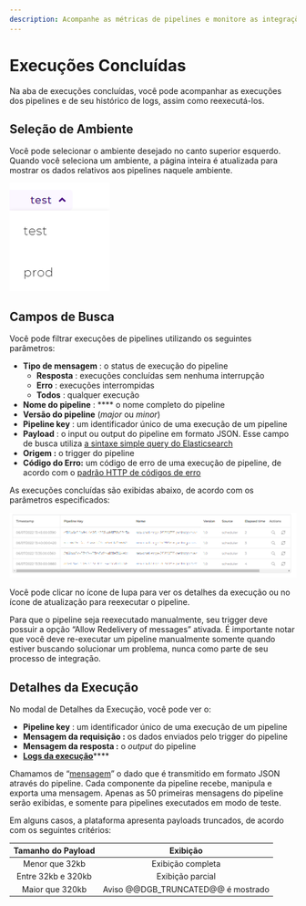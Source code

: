 ```yaml
---
description: Acompanhe as métricas de pipelines e monitore as integrações implantadas.
---
```


# Execuções Concluídas

Na aba de execuções concluídas, você pode acompanhar as execuções dos pipelines e de seu histórico de logs, assim como reexecutá-los.

## Seleção de Ambiente&#x20;

Você pode selecionar o ambiente desejado no canto superior esquerdo. Quando você seleciona um ambiente, a página inteira é atualizada para mostrar os dados relativos aos pipelines naquele ambiente.

![](<../.gitbook/assets/seletordeambiente (1).png>)

## **Campos de Busca**

Você pode filtrar execuções de pipelines utilizando os seguintes parâmetros:

* **Tipo de mensagem** : o status de execução do pipeline
  * **Resposta** : execuções concluídas sem nenhuma interrupção
  * **Erro** : execuções interrompidas
  * **Todos** : qualquer execução
* **Nome do pipeline** : **** o nome completo do pipeline
* **Versão do pipeline** (_major_ ou _minor_)
* **Pipeline key** : um identificador único de uma execução de um pipeline
* **Payload** : o input ou output do pipeline em formato JSON. Esse campo de busca utiliza [a sintaxe simple query do Elasticsearch](https://www.elastic.co/guide/en/elasticsearch/reference/current/query-dsl-simple-query-string-query.html#simple-query-string-syntax)
* **Origem :** o trigger do pipeline
* **Código do Erro:** um código de erro de uma execução de pipeline, de acordo com o [padrão HTTP de códigos de erro](https://pt.wikipedia.org/wiki/Lista\_de\_c%C3%B3digos\_de\_estado\_HTTP)

As execuções concluídas são exibidas abaixo, de acordo com os parâmetros especificados:

![](../.gitbook/assets/executionlist.png)

Você pode clicar no ícone de lupa para ver os detalhes da execução ou no ícone de atualização para reexecutar o pipeline.

Para que o pipeline seja reexecutado manualmente, seu trigger deve possuir a opção “Allow Redelivery of messages” ativada. É importante notar que você deve re-executar um pipeline manualmente somente quando estiver buscando solucionar um problema, nunca como parte de seu processo de integração.

## Detalhes da Execução

No modal de Detalhes da Execução, você pode ver o:

* **Pipeline key** : um identificador único de uma execução de um pipeline
* **Mensagem da requisição :** os dados enviados pelo trigger do pipeline
* **Mensagem da resposta :** o _output_ do pipeline
* [**Logs da execução**](https://docs.digibee.com/help-center/v/pt-br/monitor/pipeline-logs)****

Chamamos de “[mensagem](https://docs.digibee.com/help-center/v/pt-br/build/pipelines/processamento-de-mensagens)” o dado que é transmitido em formato JSON através do pipeline. Cada componente da pipeline recebe, manipula e exporta uma mensagem. Apenas as 50 primeiras mensagens do pipeline serão exibidas, e somente para pipelines executados em modo de teste.

Em alguns casos, a plataforma apresenta payloads truncados, de acordo com os seguintes critérios:

| Tamanho do Payload |               Exibição              |
| :----------------: | :---------------------------------: |
|   Menor que 32kb   |          Exibição completa          |
| Entre 32kb e 320kb |           Exibição parcial          |
|   Maior que 320kb  | Aviso @@DGB\_TRUNCATED@@ é mostrado |

